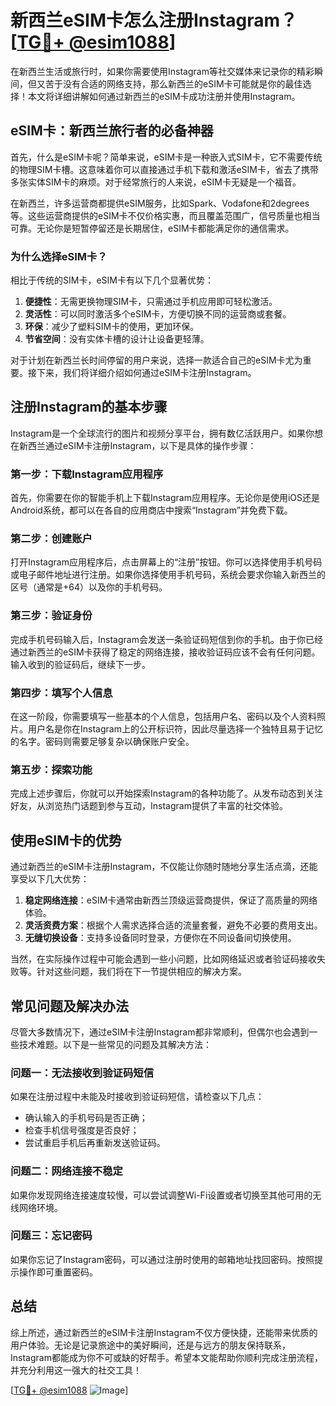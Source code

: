 # 新西兰eSIM卡怎么注册Instagram？[[TG💪+ @esim1088](https://t.me/s/esim1088)]

在新西兰生活或旅行时，如果你需要使用Instagram等社交媒体来记录你的精彩瞬间，但又苦于没有合适的网络支持，那么新西兰的eSIM卡可能就是你的最佳选择！本文将详细讲解如何通过新西兰的eSIM卡成功注册并使用Instagram。

## eSIM卡：新西兰旅行者的必备神器

首先，什么是eSIM卡呢？简单来说，eSIM卡是一种嵌入式SIM卡，它不需要传统的物理SIM卡槽。这意味着你可以直接通过手机下载和激活eSIM卡，省去了携带多张实体SIM卡的麻烦。对于经常旅行的人来说，eSIM卡无疑是一个福音。

在新西兰，许多运营商都提供eSIM服务，比如Spark、Vodafone和2degrees等。这些运营商提供的eSIM卡不仅价格实惠，而且覆盖范围广，信号质量也相当可靠。无论你是短暂停留还是长期居住，eSIM卡都能满足你的通信需求。

### 为什么选择eSIM卡？

相比于传统的SIM卡，eSIM卡有以下几个显著优势：

1. **便捷性**：无需更换物理SIM卡，只需通过手机应用即可轻松激活。
2. **灵活性**：可以同时激活多个eSIM卡，方便切换不同的运营商或套餐。
3. **环保**：减少了塑料SIM卡的使用，更加环保。
4. **节省空间**：没有实体卡槽的设计让设备更轻薄。

对于计划在新西兰长时间停留的用户来说，选择一款适合自己的eSIM卡尤为重要。接下来，我们将详细介绍如何通过eSIM卡注册Instagram。

## 注册Instagram的基本步骤

Instagram是一个全球流行的图片和视频分享平台，拥有数亿活跃用户。如果你想在新西兰通过eSIM卡注册Instagram，以下是具体的操作步骤：

### 第一步：下载Instagram应用程序

首先，你需要在你的智能手机上下载Instagram应用程序。无论你是使用iOS还是Android系统，都可以在各自的应用商店中搜索“Instagram”并免费下载。

### 第二步：创建账户

打开Instagram应用程序后，点击屏幕上的“注册”按钮。你可以选择使用手机号码或电子邮件地址进行注册。如果你选择使用手机号码，系统会要求你输入新西兰的区号（通常是+64）以及你的手机号码。

### 第三步：验证身份

完成手机号码输入后，Instagram会发送一条验证码短信到你的手机。由于你已经通过新西兰的eSIM卡获得了稳定的网络连接，接收验证码应该不会有任何问题。输入收到的验证码后，继续下一步。

### 第四步：填写个人信息

在这一阶段，你需要填写一些基本的个人信息，包括用户名、密码以及个人资料照片。用户名是你在Instagram上的公开标识符，因此尽量选择一个独特且易于记忆的名字。密码则需要足够复杂以确保账户安全。

### 第五步：探索功能

完成上述步骤后，你就可以开始探索Instagram的各种功能了。从发布动态到关注好友，从浏览热门话题到参与互动，Instagram提供了丰富的社交体验。

## 使用eSIM卡的优势

通过新西兰的eSIM卡注册Instagram，不仅能让你随时随地分享生活点滴，还能享受以下几大优势：

1. **稳定网络连接**：eSIM卡通常由新西兰顶级运营商提供，保证了高质量的网络体验。
2. **灵活资费方案**：根据个人需求选择合适的流量套餐，避免不必要的费用支出。
3. **无缝切换设备**：支持多设备同时登录，方便你在不同设备间切换使用。

当然，在实际操作过程中可能会遇到一些小问题，比如网络延迟或者验证码接收失败等。针对这些问题，我们将在下一节提供相应的解决方案。

## 常见问题及解决办法

尽管大多数情况下，通过eSIM卡注册Instagram都非常顺利，但偶尔也会遇到一些技术难题。以下是一些常见的问题及其解决方法：

### 问题一：无法接收到验证码短信

如果在注册过程中未能及时接收到验证码短信，请检查以下几点：
- 确认输入的手机号码是否正确；
- 检查手机信号强度是否良好；
- 尝试重启手机后再重新发送验证码。

### 问题二：网络连接不稳定

如果你发现网络连接速度较慢，可以尝试调整Wi-Fi设置或者切换至其他可用的无线网络环境。

### 问题三：忘记密码

如果你忘记了Instagram密码，可以通过注册时使用的邮箱地址找回密码。按照提示操作即可重置密码。

## 总结

综上所述，通过新西兰的eSIM卡注册Instagram不仅方便快捷，还能带来优质的用户体验。无论是记录旅途中的美好瞬间，还是与远方的朋友保持联系，Instagram都能成为你不可或缺的好帮手。希望本文能帮助你顺利完成注册流程，并充分利用这一强大的社交工具！

[[TG💪+ @esim1088](https://t.me/s/esim1088) ![Image](https://i.postimg.cc/4NQfJmqS/Snipaste-2025-05-13-00-14-12.png)]